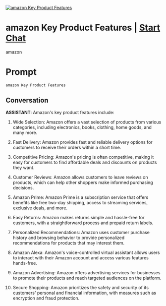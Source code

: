 
[![amazon Key Product Features](https://flow-prompt-covers.s3.us-west-1.amazonaws.com/icon/minimalist/mini_12.png)](https://gptcall.net/chat.html?data=%7B%22contact%22%3A%7B%22id%22%3A%22cBk6iqUjauB2T1fUTQE4d%22%2C%22flow%22%3Atrue%7D%7D)
# amazon Key Product Features | [Start Chat](https://gptcall.net/chat.html?data=%7B%22contact%22%3A%7B%22id%22%3A%22cBk6iqUjauB2T1fUTQE4d%22%2C%22flow%22%3Atrue%7D%7D)
amazon

# Prompt

```
amazon Key Product Features
```

## Conversation

**ASSISTANT**: Amazon's key product features include:



1. Wide Selection: Amazon offers a vast selection of products from various categories, including electronics, books, clothing, home goods, and many more.



2. Fast Delivery: Amazon provides fast and reliable delivery options for customers to receive their orders within a short time.



3. Competitive Pricing: Amazon's pricing is often competitive, making it easy for customers to find affordable deals and discounts on products they want.



4. Customer Reviews: Amazon allows customers to leave reviews on products, which can help other shoppers make informed purchasing decisions.



5. Amazon Prime: Amazon Prime is a subscription service that offers benefits like free two-day shipping, access to streaming services, exclusive deals, and more.



6. Easy Returns: Amazon makes returns simple and hassle-free for customers, with a straightforward process and prepaid return labels.



7. Personalized Recommendations: Amazon uses customer purchase history and browsing behavior to provide personalized recommendations for products that may interest them.



8. Amazon Alexa: Amazon's voice-controlled virtual assistant allows users to interact with their Amazon account and access various features hands-free.



9. Amazon Advertising: Amazon offers advertising services for businesses to promote their products and reach targeted audiences on the platform.



10. Secure Shopping: Amazon prioritizes the safety and security of its customers' personal and financial information, with measures such as encryption and fraud protection.



